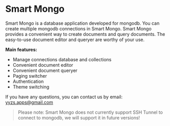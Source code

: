 # Smart Mongo

Smart Mongo is a database application developed for mongodb. You can create multiple mongodb connections in Smart Mongo.
Smart Mongo provides a convenient way to create documents and query documents. The easy-to-use document editor and queryer are worthy of your use.

**Main features:**
- Manage connections database and collections
- Convenient document editor
- Convenient document queryer
- Paging switcher
- Authentication
- Theme switching

If you have any questions, you can contact us by email: yyzs.apps@gmail.com

> Please note: Smart Mongo does not currently support SSH Tunnel to connect to mongodb, we will support it in future versions!
